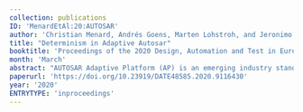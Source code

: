 ```yaml
---
collection: publications
ID: 'MenardEtAl:20:AUTOSAR'
author: 'Christian Menard, Andrés Goens, Marten Lohstroh, and Jeronimo Castrillon'
title: "Determinism in Adaptive Autosar"
booktitle: 'Proceedings of the 2020 Design, Automation and Test in Europe Conference (DATE)'
month: 'March'
abstract: "AUTOSAR Adaptive Platform (AP) is an emerging industry standard that tackles the challenges of modern auto-motive software design, but does not provide adequate mechanisms to enforce deterministic execution. This poses profound challenges to testing and maintenance of the application software, which is particularly problematic for safety-critical applications. In this paper, we analyze the problem of nondeterminism in AP and propose a framework for the design of deterministic automotive software that transparently integrates with the AP communication mechanisms. We illustrate our approach in a case study based on the brake assistant demonstrator application that is provided by the AUTOSAR consortium. We show that the original implementation is nondeterministic and discuss a deterministic solution based on our framework."
paperurl: 'https://doi.org/10.23919/DATE48585.2020.9116430'
year: '2020'
ENTRYTYPE: 'inproceedings'
---
```

